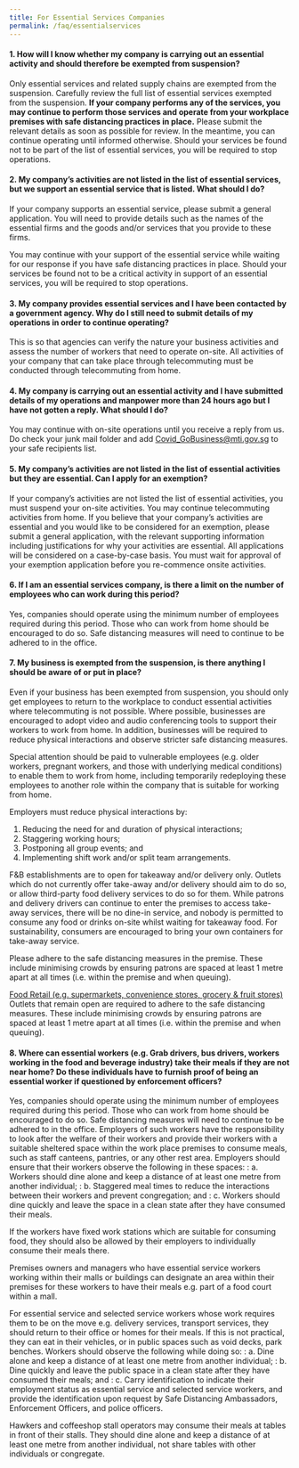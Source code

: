 ```yaml
---
title: For Essential Services Companies
permalink: /faq/essentialservices
---
```


#### **1. How will I know whether my company is carrying out an essential activity and should therefore be exempted from suspension?**
Only essential services and related supply chains are exempted from the suspension. Carefully review the full list of essential services exempted from the suspension. **If your company performs any of the services, you may continue to perform those services and operate from your workplace premises with safe distancing practices in place.** Please submit the relevant details as soon as possible for review. In the meantime, you can continue operating until informed otherwise. Should your services be found not to be part of the list of essential services, you will be required to stop operations.

#### **2. My company’s activities are not listed in the list of essential services, but we support an essential service that is listed. What should I do?**
If your company supports an essential service, please submit a general application. You will need to provide details such as the names of the essential firms and the goods and/or services that you provide to these firms. 

You may continue with your support of the essential service while waiting for our response if you have safe distancing practices in place.  Should your services be found not to be a critical activity in support of an essential services, you will be required to stop operations.  

#### **3. My company provides essential services and I have been contacted by a government agency. Why do I still need to submit details of my operations in order to continue operating?**
This is so that agencies can verify the nature your business activities and assess the number of workers that need to operate on-site. All activities of your company that can take place through telecommuting must be conducted through telecommuting from home.

#### **4. My company is carrying out an essential activity and I have submitted details of my operations and manpower more than 24 hours ago but I have not gotten a reply. What should I do?**
You may continue with on-site operations until you receive a reply from us. Do check your junk mail folder and add Covid_GoBusiness@mti.gov.sg to your safe recipients list.

#### **5. My company’s activities are not listed in the list of essential activities but they are essential. Can I apply for an exemption?**
If your company’s activities are not listed the list of essential activities, you must suspend your on-site activities.  You may continue telecommuting activities from home.  If you believe that your company’s activities are essential and you would like to be considered for an exemption, please submit a general application, with the relevant supporting information including justifications for why your activities are essential. All applications will be considered on a case-by-case basis. You must wait for approval of your exemption application before you re-commence onsite activities.  

#### **6. If I am an essential services company, is there a limit on the number of employees who can work during this period?**
Yes, companies should operate using the minimum number of employees required during this period. Those who can work from home should be encouraged to do so. Safe distancing measures will need to continue to be adhered to in the office.

#### **7. My business is exempted from the suspension, is there anything I should be aware of or put in place?**
Even if your business has been exempted from suspension, you should only get employees to return to the workplace to conduct essential activities where telecommuting is not possible. Where possible, businesses are encouraged to adopt video and audio conferencing tools to support their workers to work from home. In addition, businesses will be required to reduce physical interactions and observe stricter safe distancing measures.

Special attention should be paid to vulnerable employees (e.g. older workers, pregnant workers, and those with underlying medical conditions) to enable them to work from home, including temporarily redeploying these employees to another role within the company that is suitable for working from home.

Employers must reduce physical interactions by: 
1. Reducing the need for and duration of physical interactions; 
2. Staggering working hours; 
3. Postponing all group events; and 
4. Implementing shift work and/or split team arrangements. 

F&B establishments are to open for takeaway and/or delivery only. Outlets which do not currently offer take-away and/or delivery should aim to do so, or allow third-party food delivery services to do so for them. While patrons and delivery drivers can continue to enter the premises to access take-away services, there will be no dine-in service, and nobody is permitted to consume any food or drinks on-site whilst waiting for takeaway food. For sustainability, consumers are encouraged to bring your own containers for take-away service. 

Please adhere to the safe distancing measures in the premise. These include minimising crowds by ensuring patrons are spaced at least 1 metre apart at all times (i.e. within the premise and when queuing). 

<ins>Food Retail (e.g. supermarkets, convenience stores, grocery & fruit stores)</ins>
Outlets that remain open are required to adhere to the safe distancing measures. These include minimising crowds by ensuring patrons are spaced at least 1 metre apart at all times (i.e. within the premise and when queuing).

#### **8. Where can essential workers (e.g. Grab drivers, bus drivers, workers working in the food and beverage industry) take their meals if they are not near home? Do these individuals have to furnish proof of being an essential worker if questioned by enforcement officers?**
Yes, companies should operate using the minimum number of employees required during this period. Those who can work from home should be encouraged to do so. Safe distancing measures will need to continue to be adhered to in the office.
Employers of such workers have the responsibility to look after the welfare of their workers and provide their workers with a suitable sheltered space within the work place premises to consume meals, such as staff canteens, pantries, or any other rest area. Employers should ensure that their workers observe the following in these spaces:
: a. Workers should dine alone and keep a distance of at least one metre from another individual;
: b. Staggered meal times to reduce the interactions between their workers and prevent congregation; and
: c. Workers should dine quickly and leave the space in a clean state after they have consumed their meals.

If the workers have fixed work stations which are suitable for consuming food, they should also be allowed by their employers to individually consume their meals there.

Premises owners and managers who have essential service workers working within their malls or buildings can designate an area within their premises for these workers to have their meals e.g. part of a food court within a mall.

For essential service and selected service workers whose work requires them to be on the move e.g. delivery services, transport services, they should return to their office or homes for their meals. If this is not practical, they can eat in their vehicles, or in public spaces such as void decks, park benches. Workers should observe the following while doing so:
: a. Dine alone and keep a distance of at least one metre from another individual;
: b. Dine quickly and leave the public space in a clean state after they have consumed their meals; and
: c. Carry identification to indicate their employment status as essential service and selected service workers, and provide the identification upon request by Safe Distancing Ambassadors, Enforcement Officers, and police officers.

Hawkers and coffeeshop stall operators may consume their meals at tables in front of their stalls. They should dine alone and keep a distance of at least one metre from another individual, not share tables with other individuals or congregate.